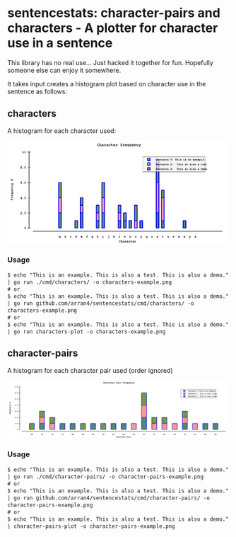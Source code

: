# sentencestats: character-pairs and characters - A plotter for character use in a sentence

This library has no real use... Just hacked it together for fun. Hopefully someone else can enjoy it somewhere.

It takes input creates a histogram plot based on character use in the sentence as follows:

## characters
A histogram for each character used:

![](characters-example.png)

### Usage
```
$ echo "This is an example. This is also a test. This is also a demo." | go run ./cmd/characters/ -o characters-example.png
# or
$ echo "This is an example. This is also a test. This is also a demo." | go run github.com/arran4/sentencestats/cmd/characters/ -o characters-example.png
# or
$ echo "This is an example. This is also a test. This is also a demo." | go run characters-plot -o characters-example.png
```

## character-pairs
A histogram for each character pair used (order ignored)

![](character-pairs-example.png)

### Usage
```
$ echo "This is an example. This is also a test. This is also a demo." | go run ./cmd/character-pairs/ -o character-pairs-example.png
# or
$ echo "This is an example. This is also a test. This is also a demo." | go run github.com/arran4/sentencestats/cmd/character-pairs/ -o character-pairs-example.png
# or
$ echo "This is an example. This is also a test. This is also a demo." | character-pairs-plot -o character-pairs-example.png
```
